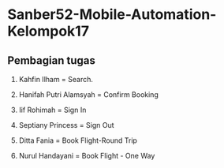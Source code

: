 # Sanber52-Mobile-Automation-Kelompok17

## Pembagian tugas

1. Kahfin Ilham = Search. 

2. Hanifah Putri Alamsyah = Confirm Booking

3. Iif Rohimah = Sign In

4. Septiany Princess = Sign Out

5. Ditta Fania = Book Flight-Round Trip

6. Nurul Handayani = Book Flight - One Way  
